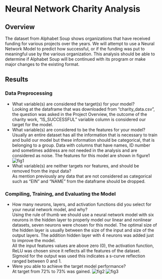 # Neural Network Charity Analysis

## Overview 
The dataset from Alphabet Soup shows organizations that have received funding for various projects over the years. We will attempt to use a Neural Network Model to predict how successful, or if the funding was put to meaningful use by the various organization. This analysis should be able to determine if Alphabet Soup will be continued with its program or make major changes to the existing format.

## Results
### Data Preprocessing 
- What variable(s) are considered the target(s) for your model?  
Looking at the dataframe that was downloaded from “charity_data.csv”, the question  was asked in the Project Overview, the outcome of the charity work, “IS_SUCCESSFUL” variable column is considered our target for the model.  
- What variable(s) are considered to be the features for your model?  
Usually an entire dataset has all the information that is necessary to train and build our model but these information should be categorical, that is belonging to a group. Data with columns that have names, ID number and sometimes address are not needed in the analysis and are considered as noise. The features for this model are shown in figure1![fig1](https://user-images.githubusercontent.com/78861458/123720198-84fc2600-d851-11eb-8310-ddd106067276.png)  
- What variable(s) are neither targets nor features, and should be removed from the input data?  
As mention previously any data that are not considered as categorical such as “EIN” and “NAME” from the dataframe should be dropped. 

### Compiling, Training, and Evaluating the Model  
- How many neurons, layers, and activation functions did you select for your neural network model, and why?  
Using the rule of thumb we should use a neural network model with six neurons in the hidden layer to properly model our linear and nonlinear datasets, seven neurons were chosen for this model. The optimal size of the hidden layer is usually between the size of the input and size of the output layers. The addition hidden layer with 4 neurons was added just to improve the model.  
All the input features values are above zero (0), the activation function, ReLU was chosen since it reflects all the features of the dataset. Sigmoid for the output was used this indicates a s-curve reflection ranged between 0 and 1.
- Were you able to achieve the target model performance?  
At target from 72% to 73% was gained. 
![fig2](https://user-images.githubusercontent.com/78861458/123720879-1c15ad80-d853-11eb-9eda-ab3e0f4d70e4.png)
![fig3](https://user-images.githubusercontent.com/78861458/123721139-a827d500-d853-11eb-88ae-6facf7fe9a5c.png)





